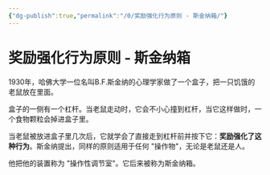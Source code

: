 ```yaml
---
{"dg-publish":true,"permalink":"/0/奖励强化行为原则 - 斯金纳箱/"}
---
```


# 奖励强化行为原则 - 斯金纳箱

1930年，哈佛大学一位名叫B.F.斯金纳的心理学家做了一个盒子，把一只饥饿的老鼠放在里面。

盒子的一侧有一个杠杆。当老鼠走动时，它会不小心撞到杠杆，当它这样做时，一个食物颗粒会掉进盒子里。

当老鼠被放进盒子里几次后，它就学会了直接走到杠杆前并按下它：**奖励强化了这种行为**。斯金纳提出，同样的原则适用于任何 "操作物"，无论是老鼠还是人。

他把他的装置称为 "操作性调节室"。它后来被称为斯金纳箱。